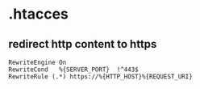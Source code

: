 # .htacces

## redirect http content to https

    RewriteEngine On
    RewriteCond   %{SERVER_PORT}  !^443$
    RewriteRule (.*) https://%{HTTP_HOST}%{REQUEST_URI}
